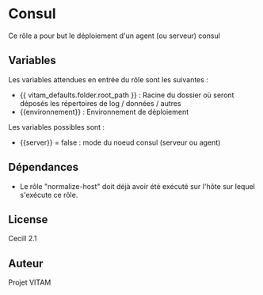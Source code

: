 Consul
======

Ce rôle a pour but le déploiement d'un agent (ou serveur) consul

Variables
-----------

Les variables attendues en entrée du rôle sont les suivantes :

* {{ vitam_defaults.folder.root_path }} : Racine du dossier où seront déposés les répertoires de log / données / autres
* {{environnement}} : Environnement de déploiement

Les variables possibles sont :

* {{server}} = false : mode du noeud consul (serveur ou agent)


Dépendances
-----------

* Le rôle "normalize-host" doit déjà avoir été exécuté sur l'hôte sur lequel s'exécute ce rôle.


License
-------

Cecill 2.1

Auteur
------

Projet VITAM
